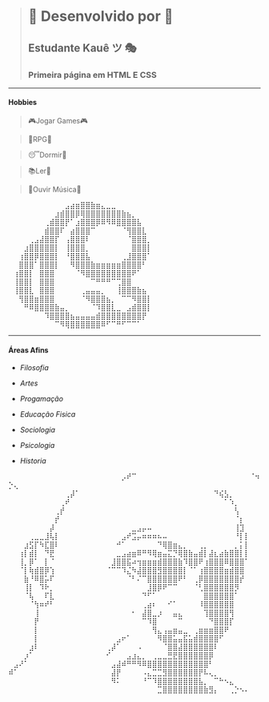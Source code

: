 > # :cookie: Desenvolvido por :cookie:
> ## Estudante Kauê ツ :performing_arts: 
> ### Primeira página em HTML E CSS

-------------------------

 #### Hobbies
 > :video_game:Jogar Games:video_game:                                                ⠀⠀⠀⠀⠀⠀
⠀⠀⠀⠀⠀

 > :game_die:RPG:game_die:

 
 > 😴Dormir🛌

 
 > 📚Ler📖      

 
 > :musical_note:Ouvir Música🎼



⠀⠀⠀⠀⠀⠀⠀⠀⠀⠀⠀⣠⣴⣶⣿⣿⣷⣶⣄⣀⣀⠀⠀⠀⠀⠀⠀⠀⠀⠀
⠀⠀⠀⠀⠀⠀⠀⠀⠀⣰⣾⣿⣿⡿⢿⣿⣿⣿⣿⣿⣿⣿⣷⣦⡀⠀⠀⠀⠀⠀
⠀⠀⠀⠀⠀⠀⠀⢀⣾⣿⣿⡟⠁⣰⣿⣿⣿⡿⠿⠻⠿⣿⣿⣿⣿⣧⠀⠀⠀⠀
⠀⠀⠀⠀⠀⠀⠀⣾⣿⣿⠏⠀⣴⣿⣿⣿⠉⠀⠀⠀⠀⠀⠈⢻⣿⣿⣇⠀⠀⠀
⠀⠀⠀⠀⢀⣠⣼⣿⣿⡏⠀⢠⣿⣿⣿⠇⠀⠀⠀⠀⠀⠀⠀⠈⣿⣿⣿⡀⠀⠀
⠀⠀⠀⣰⣿⣿⣿⣿⣿⡇⠀⢸⣿⣿⣿⡀⠀⠀⠀⠀⠀⠀⠀⠀⣿⣿⣿⡇⠀⠀
⠀⠀⢰⣿⣿⡿⣿⣿⣿⡇⠀⠘⣿⣿⣿⣧⠀⠀⠀⠀⠀⠀⢀⣸⣿⣿⣿⠁⠀⠀
⠀⠀⣿⣿⣿⠁⣿⣿⣿⡇⠀⠀⠻⣿⣿⣿⣷⣶⣶⣶⣶⣶⣿⣿⣿⣿⠃⠀⠀⠀
⠀⢰⣿⣿⡇⠀⣿⣿⣿⠀⠀⠀⠀⠈⠻⣿⣿⣿⣿⣿⣿⣿⣿⣿⠟⠁⠀⠀⠀⠀
⠀⢸⣿⣿⡇⠀⣿⣿⣿⠀⠀⠀⠀⠀⠀⠀⠉⠛⠛⠛⠉⢉⣿⣿⠀⠀⠀⠀⠀⠀
⠀⢸⣿⣿⣇⠀⣿⣿⣿⠀⠀⠀⠀⠀⢀⣤⣤⣤⡀⠀⠀⢸⣿⣿⣿⣷⣦⠀⠀⠀
⠀⠀⢻⣿⣿⣶⣿⣿⣿⠀⠀⠀⠀⠀⠈⠻⣿⣿⣿⣦⡀⠀⠉⠉⠻⣿⣿⡇⠀⠀
⠀⠀⠀⠛⠿⣿⣿⣿⣿⣷⣤⡀⠀⠀⠀⠀⠈⠹⣿⣿⣇⣀⠀⣠⣾⣿⣿⡇⠀⠀
⠀⠀⠀⠀⠀⠀⠀⠹⣿⣿⣿⣿⣦⣤⣤⣤⣤⣾⣿⣿⣿⣿⣿⣿⣿⣿⡟⠀⠀⠀
⠀⠀⠀⠀⠀⠀⠀⠀⠀⠉⠻⢿⣿⣿⣿⣿⣿⣿⠿⠋⠉⠛⠋⠉⠉⠁⠀⠀⠀⠀



--------------------------

#### Áreas Afins
- _Filosofia_
  
- _Artes_
  
- _Progamação_
  
- _Educação Fisica_
  
- _Sociologia_
  
- _Psicologia_
  
- _Historia_

⠀⠀⠀⠀⠀⠀⠀⠀⠀⠀⠀⠀⠀⠀⠀⠀⠀⠀⠀⠀⠀⠀⡠⠞⠉⠀⠀⠀⠀⠀⠀⠀⠀⠀⠀⠀⠀⠀⠀⠀⠀⠀⠀⠀⠀⠀⠀⠈⠲⡑⢄⠀⠀⠀⠀⠀
⠀⠀⠀⠀⠀⠀⠀⠀⠀⠀⠀⢀⡼⠁⠀⠀⠀⠀⠀⠀⠀⠀⠀⠀⠀⠀⠀⠀⠀⠀⠀⠀⠀⠀⠀⠀⠀⠀⠀⠀⠙⢮⣣⡀⠀⠀⠀
⠀⠀⠀⠀⠀⠀⠀⠀⠀⠀⢀⠞⠀⠀⠀⠀⠀⠀⠀⠀⠀⠀⠀⠀⠀⠀⠀⠀⠀⠀⠀⠀⠀⠀⠀⠀⠀⠀⠀⠀⠀⠀⠁⠱⡀⠀⠀
⠀⠀⠀⠀⠀⠀⠀⠀⠀⢀⡞⠀⠀⠀⠀⠀⠀⠀⠀⠀⠀⠀⠀⠀⠀⠀⠀⠀⠀⠀⠀⠀⠀⠀⠀⠀⠀⠀⠀⠀⠀⠀⠀⠀⢣⠀⠀
⠀⠀⠀⠀⠀⠀⠀⠀⠀⡞⠀⠀⠀⠀⠀⠀⠀⠀⠀⠀⠀⠀⠀⠀⠀⠀⠀⠀⠀⠀⠀⠀⠀⠀⠀⠀⠀⠀⠀⠀⠀⠀⠀⠀⠈⡆⠀
⠀⠀⠀⠀⠀⠀⠀⠀⡼⠀⠀⠀⠀⠀⠀⠀⠀⠀⠀⠀⠀⠀⠀⠀⣀⣠⡤⠤⠀⠀⠀⠀⠀⠀⠀⠀⠀⠀⠀⠀⠀⠀⠀⠀⢸⣹⠀
⠀⠀⠀⠀⢀⣀⣀⣸⢧⡇⠀⠀⠀⠀⠀⠀⠀⠀⠀⠀⠀⠀⣠⠞⣩⡤⠶⠶⠶⠦⠤⠀⠀⠀⠀⠀⠀⠀⠀⠀⠀⠀⠀⠀⠘⡇⡇
⠀⠀⠀⣰⣫⡏⠳⣏⣿⠇⠀⠀⠀⠀⠀⠀⠀⠀⠀⠀⠀⠚⠁⠀⠀⠀⠀⠀⠀⠙⢿⣿⣶⣄⡀⠀⠀⢀⡀⠀⠀⠀⠀⠀⡀⡅⡇
⠀⠀⢰⡇⣾⡇⠀⠙⣟⠀⠀⠀⠀⠀⠀⠀⠀⠀⠀⠀⠀⣀⣠⣴⣶⠿⠛⠻⢿⣶⣤⣍⡙⢿⣿⣷⣤⣾⡇⣼⣆⣴⣷⣿⣿⡇⡇
⠀⠀⢸⡀⡿⠁⠀⡇⠈⠀⠀⠀⠀⠀⠀⠀⠀⠀⠀⠀⣸⣿⣿⣯⠴⢲⣶⣶⣶⣾⣿⣿⣿⣷⠹⣿⣿⠟⢰⣿⣿⣿⠿⣿⣿⣿⠁
⠀⠀⠈⡇⢷⣾⣿⡿⢱⠀⠀⠀⠀⠀⠀⠀⠀⠀⠀⠈⠉⠉⠹⣌⠳⣼⣿⣿⣿⣻⣿⣿⣿⣿⡇⠈⠁⢰⣿⣿⣿⣿⣶⣾⣿⣿⠀
⠀⠀⠀⣷⠘⠿⣿⡥⠏⠀⠀⠀⠀⠀⠀⠀⠀⠀⠀⠀⠀⠀⠀⠈⠃⠌⠉⣿⣿⣿⣿⣿⣿⠟⠃⠀⢀⡿⣿⣿⣿⣿⣿⣿⣿⡞⠀
⠀⠀⠀⢸⡇⠀⠹⠗⡀⠀⠀⠀⠀⠀⠀⠀⠀⠀⠀⠀⠀⠀⠀⠀⠀⠀⠀⣸⣿⡿⠟⠉⠉⠀⠀⠀⠈⢃⣿⣿⣿⣿⣿⣿⡻⠀⠀
⠀⠀⠀⠈⢧⠀⠀⠏⣇⠀⠀⠀⠀⠀⠀⠀⠀⠀⠀⠀⠀⠀⠀⠀⠀⠀⠙⠋⠁⠀⠀⠀⠀⠀⠀⠀⠀⠀⣿⣿⣿⣿⣿⣿⠁⠀⠀
⠀⠀⠀⠀⠈⢳⠶⠞⠃⠀⠀⠀⠀⠀⠀⠀⠀⠀⠀⠀⠀⠀⠀⠀⠀⠀⢀⣴⠆⠀⠀⠊⠁⠀⠀⠀⠀⠸⣿⣿⣿⣿⣿⣿⠀⠀⠀
⠀⠀⠀⠀⠀⢸⠀⠀⠀⠀⠀⠀⠀⠀⠀⠀⠀⠀⠀⠀⠀⠀⠀⠀⠂⠀⣼⣿⣀⡰⠀⠀⣤⣄⠀⠀⠀⠀⢹⣿⣿⣿⣿⢻⠀⠀⠀
⠀⠀⠀⠀⠀⡟⠀⠀⠀⠀⠀⠀⠀⠀⠀⠀⠀⠀⠀⠀⠀⠀⠀⠀⠀⠀⠉⠹⣿⠀⠀⠀⠀⠉⠀⠀⠀⠀⠀⠙⣿⣿⣿⡏⠀⠀⠀
⠀⠀⠀⠀⠀⡇⠀⠀⠀⠀⠀⠀⠀⠀⠀⠀⠀⠀⠀⠀⠀⠀⠀⠀⠀⠀⠀⠀⢻⣄⢠⣤⣶⣤⣀⠀⢀⣶⣶⣶⣿⣿⠟⠀⠀⠀⠀
⠀⠀⠀⠀⠀⡇⠀⠀⠀⠀⠀⠀⠀⠀⠀⠀⠀⠀⠀⠀⠀⣠⠖⠁⠀⠀⠀⠀⠀⠻⣿⣿⣥⣤⣯⣥⣾⣿⣿⣿⣿⠋⠀⠀⠀⠀⠀
⠀⠀⠀⠀⣰⠇⠀⠀⠀⠀⠀⠀⠀⠀⠀⠀⠀⠀⠀⢀⡼⠁⠀⠀⠀⠠⠀⠀⠀⠀⠈⣿⣿⣼⣿⣿⣿⣿⣿⣿⠇⠀⠀⠀⠀⠀⠀
⠀⠀⠀⡰⠁⠀⠀⠀⠀⠀⠀⠀⠀⠀⠀⠀⠀⠀⠀⠊⠀⠀⠀⣠⣰⣄⡀⠀⢀⣀⣀⣛⣟⣿⣿⣿⣿⣿⣿⡿⠀⠀⠀⠀⠀⠀⠀
⠀⣠⠜⠁⠀⠀⠀⠀⠀⠀⠀⠀⠀⠀⠀⠀⠀⠀⠀⠀⣠⣼⠾⠛⠛⠻⠿⣿⣿⣿⣿⣿⣿⣿⣿⣿⣿⣿⣿⠃⠀⠀⠀⠀⠀⠀⠀
⠾⠁⠀⠀⠀⠀⠀⠀⠀⠀⠀⠀⠀⠀⠀⠀⠀⠀⠀⠀⣼⡟⠀⠀⠀⠀⠠⣄⣉⣉⣻⣿⣿⣿⣿⣿⣿⡟⠧⢄⡀⠀⠀⠀⠀⠀⠀
⠀⠀⠀⠀⠀⠀⠀⠀⠀⠀⠀⠀⠀⠀⠀⠀⠀⠀⠀⠀⠻⠅⠀⠀⠀⠀⠘⠉⠹⣿⣿⣿⣿⣿⣿⣿⣿⣧⡀⠀⠉⠓⠢⣄⠀⠀⠀
⠀⠀⠀⠀⠀⠀⠀⠀⠀⠀⠀⠀⠀⠀⠀⠀⠀⠀⠀⠀⠀⠀⠀⠀⠀⠀⠀⠀⠀⣉⣿⣿⣿⣿⣿⣿⣿⣿⣷⣻⡄⠀⠀⢀⡑⠢⠄
